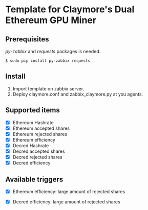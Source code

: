 # Template for Claymore's Dual Ethereum GPU Miner 

## Prerequisites

*py-zabbix* and *requests* packages is needed.

```
$ sudo pip install py-zabbix requests
```

##  Install

1. Import template on zabbix server.
2. Deploy claymore.conf and zabbix_claymore.py at you agents.

## Supported items 

- [x] Ethereum Hashrate
- [x] Ethereum accepted shares
- [x] Ethereum rejected shares
- [x] Ethereum efficiency
- [x] Decred Hashrate
- [x] Decred accepted shares
- [x] Decred rejected shares
- [x] Decred efficiency

## Available triggers

- [x] Ethereum efficiency: large amount of rejected shares
- [x] Decred efficiency: large amount of rejected shares

